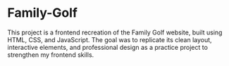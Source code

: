 # Family-Golf
This project is a frontend recreation of the Family Golf website, built using HTML, CSS, and JavaScript.   The goal was to replicate its clean layout, interactive elements, and professional design as a practice project to strengthen my frontend skills.
